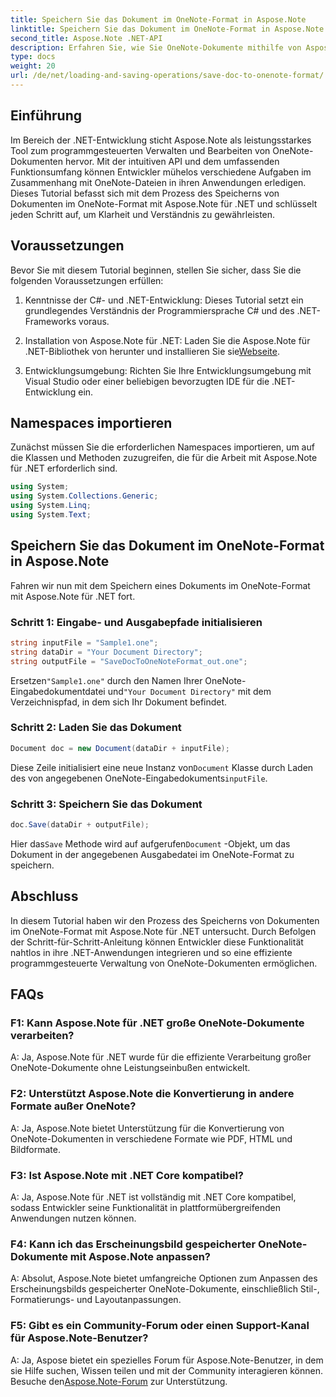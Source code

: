 ```yaml
---
title: Speichern Sie das Dokument im OneNote-Format in Aspose.Note
linktitle: Speichern Sie das Dokument im OneNote-Format in Aspose.Note
second_title: Aspose.Note .NET-API
description: Erfahren Sie, wie Sie OneNote-Dokumente mithilfe von Aspose.Note programmgesteuert in .NET speichern. Schritt-für-Schritt-Anleitung mit Codebeispielen.
type: docs
weight: 20
url: /de/net/loading-and-saving-operations/save-doc-to-onenote-format/
---
```

## Einführung

Im Bereich der .NET-Entwicklung sticht Aspose.Note als leistungsstarkes Tool zum programmgesteuerten Verwalten und Bearbeiten von OneNote-Dokumenten hervor. Mit der intuitiven API und dem umfassenden Funktionsumfang können Entwickler mühelos verschiedene Aufgaben im Zusammenhang mit OneNote-Dateien in ihren Anwendungen erledigen. Dieses Tutorial befasst sich mit dem Prozess des Speicherns von Dokumenten im OneNote-Format mit Aspose.Note für .NET und schlüsselt jeden Schritt auf, um Klarheit und Verständnis zu gewährleisten.

## Voraussetzungen

Bevor Sie mit diesem Tutorial beginnen, stellen Sie sicher, dass Sie die folgenden Voraussetzungen erfüllen:

1. Kenntnisse der C#- und .NET-Entwicklung: Dieses Tutorial setzt ein grundlegendes Verständnis der Programmiersprache C# und des .NET-Frameworks voraus.

2. Installation von Aspose.Note für .NET: Laden Sie die Aspose.Note für .NET-Bibliothek von herunter und installieren Sie sie[Webseite](https://releases.aspose.com/note/net/).

3. Entwicklungsumgebung: Richten Sie Ihre Entwicklungsumgebung mit Visual Studio oder einer beliebigen bevorzugten IDE für die .NET-Entwicklung ein.

## Namespaces importieren

Zunächst müssen Sie die erforderlichen Namespaces importieren, um auf die Klassen und Methoden zuzugreifen, die für die Arbeit mit Aspose.Note für .NET erforderlich sind.

```csharp
using System;
using System.Collections.Generic;
using System.Linq;
using System.Text;
```

## Speichern Sie das Dokument im OneNote-Format in Aspose.Note

Fahren wir nun mit dem Speichern eines Dokuments im OneNote-Format mit Aspose.Note für .NET fort.

### Schritt 1: Eingabe- und Ausgabepfade initialisieren

```csharp
string inputFile = "Sample1.one";
string dataDir = "Your Document Directory";
string outputFile = "SaveDocToOneNoteFormat_out.one";
```

 Ersetzen`"Sample1.one"` durch den Namen Ihrer OneNote-Eingabedokumentdatei und`"Your Document Directory"` mit dem Verzeichnispfad, in dem sich Ihr Dokument befindet.

### Schritt 2: Laden Sie das Dokument

```csharp
Document doc = new Document(dataDir + inputFile);
```

 Diese Zeile initialisiert eine neue Instanz von`Document` Klasse durch Laden des von angegebenen OneNote-Eingabedokuments`inputFile`.

### Schritt 3: Speichern Sie das Dokument

```csharp
doc.Save(dataDir + outputFile);
```

 Hier das`Save` Methode wird auf aufgerufen`Document` -Objekt, um das Dokument in der angegebenen Ausgabedatei im OneNote-Format zu speichern.

## Abschluss

In diesem Tutorial haben wir den Prozess des Speicherns von Dokumenten im OneNote-Format mit Aspose.Note für .NET untersucht. Durch Befolgen der Schritt-für-Schritt-Anleitung können Entwickler diese Funktionalität nahtlos in ihre .NET-Anwendungen integrieren und so eine effiziente programmgesteuerte Verwaltung von OneNote-Dokumenten ermöglichen.

## FAQs

### F1: Kann Aspose.Note für .NET große OneNote-Dokumente verarbeiten?

A: Ja, Aspose.Note für .NET wurde für die effiziente Verarbeitung großer OneNote-Dokumente ohne Leistungseinbußen entwickelt.

### F2: Unterstützt Aspose.Note die Konvertierung in andere Formate außer OneNote?

A: Ja, Aspose.Note bietet Unterstützung für die Konvertierung von OneNote-Dokumenten in verschiedene Formate wie PDF, HTML und Bildformate.

### F3: Ist Aspose.Note mit .NET Core kompatibel?

A: Ja, Aspose.Note für .NET ist vollständig mit .NET Core kompatibel, sodass Entwickler seine Funktionalität in plattformübergreifenden Anwendungen nutzen können.

### F4: Kann ich das Erscheinungsbild gespeicherter OneNote-Dokumente mit Aspose.Note anpassen?

A: Absolut, Aspose.Note bietet umfangreiche Optionen zum Anpassen des Erscheinungsbilds gespeicherter OneNote-Dokumente, einschließlich Stil-, Formatierungs- und Layoutanpassungen.

### F5: Gibt es ein Community-Forum oder einen Support-Kanal für Aspose.Note-Benutzer?

 A: Ja, Aspose bietet ein spezielles Forum für Aspose.Note-Benutzer, in dem sie Hilfe suchen, Wissen teilen und mit der Community interagieren können. Besuche den[Aspose.Note-Forum](https://forum.aspose.com/c/note/28) zur Unterstützung.